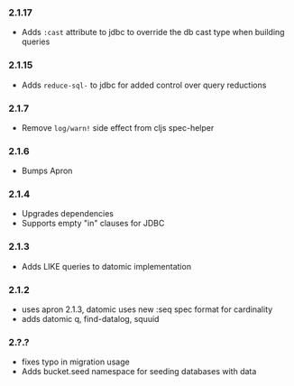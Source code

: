 ### 2.1.17
 * Adds `:cast` attribute to jdbc to override the db cast type when building queries

### 2.1.15
 * Adds `reduce-sql-` to jdbc for added control over query reductions

### 2.1.7
 * Remove `log/warn!` side effect from cljs spec-helper

### 2.1.6
 * Bumps Apron

### 2.1.4
 * Upgrades dependencies
 * Supports empty "in" clauses for JDBC

### 2.1.3 
 * Adds LIKE queries to datomic implementation

### 2.1.2
 * uses apron 2.1.3, datomic uses new :seq spec format for cardinality
 * adds datomic q, find-datalog, squuid

### 2.?.?
 * fixes typo in migration usage 
 * Adds bucket.seed namespace for seeding databases with data
